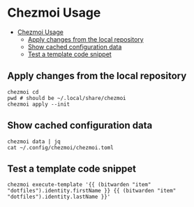# Chezmoi Usage

- [Chezmoi Usage](#chezmoi-usage)
  - [Apply changes from the local repository](#apply-changes-from-the-local-repository)
  - [Show cached configuration data](#show-cached-configuration-data)
  - [Test a template code snippet](#test-a-template-code-snippet)

## Apply changes from the local repository

```shell
chezmoi cd
pwd # should be ~/.local/share/chezmoi
chezmoi apply --init
```

## Show cached configuration data

```shell
chezmoi data | jq
cat ~/.config/chezmoi/chezmoi.toml
```

## Test a template code snippet

```shell
chezmoi execute-template '{{ (bitwarden "item" "dotfiles").identity.firstName }} {{ (bitwarden "item" "dotfiles").identity.lastName }}'
```
